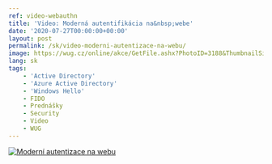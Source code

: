 ```yaml
---
ref: video-webauthn
title: 'Video: Moderná autentifikácia na&nbsp;webe'
date: '2020-07-27T00:00:00+00:00'
layout: post
permalink: /sk/video-moderni-autentizace-na-webu/
image: https://wug.cz/online/akce/GetFile.ashx?PhotoID=3188&ThumbnailSizeName=detail
lang: sk
tags:
    - 'Active Directory'
    - 'Azure Active Directory'
    - 'Windows Hello'
    - FIDO
    - Prednášky
    - Security
    - Video
    - WUG
---
```


<!--more-->

[![Moderní autentizace na webu](https://wug.cz/online/akce/GetFile.ashx?PhotoID=3188&ThumbnailSizeName=detail)](https://wug.cz/zaznamy/617-Moderni-autentizace-na-webu)
